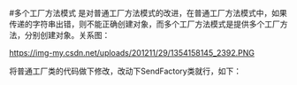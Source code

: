 #多个工厂方法模式
是对普通工厂方法模式的改进，在普通工厂方法模式中，如果传递的字符串出错，则不能正确创建对象，而多个工厂方法模式是提供多个工厂方法，分别创建对象。关系图：

https://img-my.csdn.net/uploads/201211/29/1354158145_2392.PNG

将普通工厂类的代码做下修改，改动下SendFactory类就行，如下：